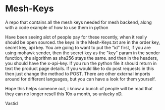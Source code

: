 # Mesh-Keys
A repo that contains all the mesh keys needed for mesh backend, along with a code example of how to use them in python


Have been seeing alot of people pay for these recently, when it really should be open sourced. the keys in the Mesh-Keys.txt are in the order key, secret key, api key. You are going to want to put the "id" first, if you are using mohawk sender, then the secret key as the "key" param in the sender function, the algorithm as sha256 stays the same. and then in the headers, you should have the x-api-key. If you run the python file it should return in text the product page details. If you would like to do post requests in this then just change the method to POST. There are other external imports around for different languages, but you can have a look for them yourself.

Hope this helps someone out, i know a bunch of people will be mad that they can no longer resell this 10x a month, so unlucky xD.

Vastid
